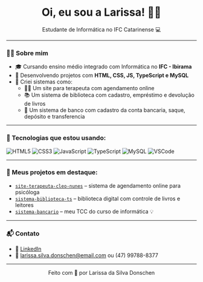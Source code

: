<h1 align="center">Oi, eu sou a Larissa! 👋✨</h1>

<p align="center">
  Estudante de Informática no IFC Catarinense 💻
</p>

---

### 👩‍💻 Sobre mim

- 🎓 Cursando ensino médio integrado com Informática no **IFC - Ibirama**
- 💜 Desenvolvendo projetos com **HTML, CSS, JS, TypeScript e MySQL**
- 💼 Criei sistemas como:
  - 💆‍♀️ Um site para terapeuta com agendamento online
  - 📚 Um sistema de biblioteca com cadastro, empréstimo e devolução de livros
  - 📧 Um sistema de banco com cadastro da conta bancaria, saque, depósito e transferencia

---

### 🚀 Tecnologias que estou usando:

![HTML5](https://img.shields.io/badge/-HTML5-e34c26?style=for-the-badge&logo=html5&logoColor=white)
![CSS3](https://img.shields.io/badge/-CSS3-1572B6?style=for-the-badge&logo=css3&logoColor=white)
![JavaScript](https://img.shields.io/badge/-JavaScript-f7df1e?style=for-the-badge&logo=javascript&logoColor=black)
![TypeScript](https://img.shields.io/badge/-TypeScript-3178c6?style=for-the-badge&logo=typescript&logoColor=white)
![MySQL](https://img.shields.io/badge/-MySQL-00758F?style=for-the-badge&logo=mysql&logoColor=white)
![VSCode](https://img.shields.io/badge/-VSCode-007ACC?style=for-the-badge&logo=visual-studio-code&logoColor=white)

---

### 📌 Meus projetos em destaque:

- [`site-terapeuta-cleo-nunes`](https://github.com/killerbunny2108/TCC) – sistema de agendamento online para psicóloga
- [`sistema-biblioteca-ts`](https://github.com/SEUNOME/sistema-biblioteca-ts) – biblioteca digital com controle de livros e leitores
- [`sistema-bancario`](https://github.com/Lari-Donschen/projeto) – meu TCC do curso de informática 💡

---

### 📬 Contato

- 💼 [LinkedIn](https://www.linkedin.com/in/SEULINK)  
- 📧 larissa.silva.donschen@email.com ou (47) 99788-8377

---

<div align="center">
  Feito com 💜 por Larissa da Silva Donschen
</div>
